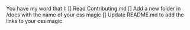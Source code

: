 You have my word that I:
[] Read Contributing.md
[] Add a new folder in /docs with the name of your css magic
[] Update README.md to add the links to your css magic
